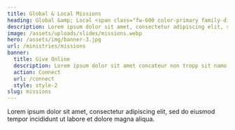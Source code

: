 ```yaml
---
title: Global & Local Missions
heading: Global &amp; Local <span class="fw-600 color-primary family-display">Missions</span>
description: Lorem ipsum dolor sit amet, consectetur adipiscing elit, sed do eiusmod tempor incididunt ut labore et dolore magna aliqua.
image: /assets/uploads/slides/missions.webp
hero: /assets/img/banner-3.jpg
url: /ministries/missions
banner:
  title: Give Online
  description: Lorem ipsum dolor sit amet concateur non tropp sit namo, allegro sustenuto spresso coel spresso concateur non value maro noro strata.
  action: Connect
  url: /connect
  style: style-2
slug: missions
---
```


Lorem ipsum dolor sit amet, consectetur adipiscing elit, sed do eiusmod tempor incididunt ut labore et dolore magna aliqua.